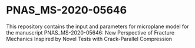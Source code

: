 # PNAS_MS-2020-05646
This repository contains the input and parameters for microplane model for the manuscript PNAS_MS-2020-05646: New Perspective of Fracture Mechanics Inspired by Novel Tests with Crack-Parallel Compression
